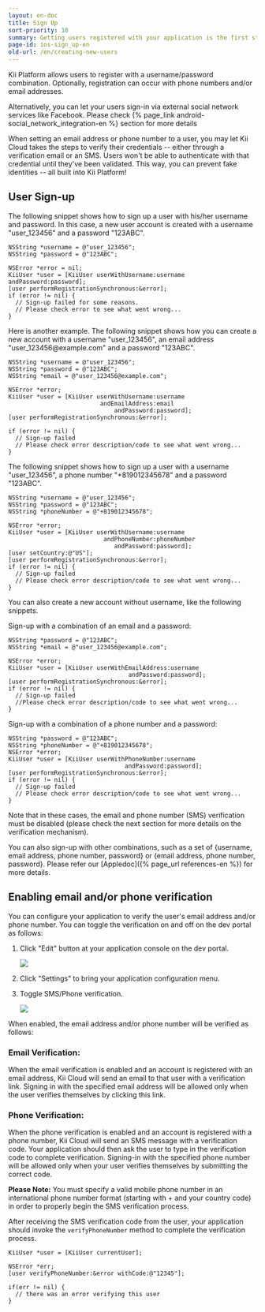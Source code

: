 ```yaml
---
layout: en-doc
title: Sign Up
sort-priority: 10
summary: Getting users registered with your application is the first step for user management.
page-id: ios-sign_up-en
old-url: /en/creating-new-users
---
```

Kii Platform allows users to register with a username/password combination.
Optionally, registration can occur with phone numbers and/or email addresses.

<p class="callout">Alternatively, you can let your users sign-in via external social network services like Facebook.  Please check {% page_link android-social_network_integration-en %} section for more details</p>

When setting an email address or phone number to a user, you may let Kii Cloud
takes the steps to verify their credentials -- either through a verification
email or an SMS. Users won't be able to authenticate with that credential until
they've been validated. This way, you can prevent fake identities -- all built
into Kii Platform!


## User Sign-up

The following snippet shows how to sign up a user with his/her username and
password.  In this case, a new user account is created with a username
"user\_123456" and a password "123ABC".

```objc
NSString *username = @"user_123456";
NSString *password = @"123ABC";

NSError *error = nil;
KiiUser *user = [KiiUser userWithUsername:username andPassword:password];
[user performRegistrationSynchronous:&error];
if (error != nil) {
  // Sign-up failed for some reasons.
  // Please check error to see what went wrong...
}
```

Here is another example.  The following snippet shows how you can create a new
account with a username "user\_123456", an email address
"user\_123456@example\.com" and a password "123ABC".

```objc
NSString *username = @"user_123456";
NSString *password = @"123ABC";
NSString *email = @"user_123456@example.com";

NSError *error;
KiiUser *user = [KiiUser userWithUsername:username 
                          andEmailAddress:email 
                              andPassword:password];
[user performRegistrationSynchronous:&error];

if (error != nil) {
  // Sign-up failed
  // Please check error description/code to see what went wrong...
}
```

The following snippet shows how to sign up a user with a username
"user\_123456", a phone number "+819012345678" and a password "123ABC".

```objc
NSString *username = @"user_123456";
NSString *password = @"123ABC";
NSString *phoneNumber = @"+819012345678";

NSError *error;
KiiUser *user = [KiiUser userWithUsername:username
                           andPhoneNumber:phoneNumber
                              andPassword:password];
[user setCountry:@"US"];
[user performRegistrationSynchronous:&error];
if (error != nil) {
  // Sign-up failed
  // Please check error description/code to see what went wrong...
}
```

You can also create a new account without username, like the following snippets.

Sign-up with a combination of an email and a password:

```objc
NSString *password = @"123ABC"; 
NSString *email = @"user_123456@example.com"; 

NSError *error; 
KiiUser *user = [KiiUser userWithEmailAddress:username
                                  andPassword:password]; 
[user performRegistrationSynchronous:&error];
if (error != nil) {
  // Sign-up failed 
  //Please check error description/code to see what went wrong... 
}
```

Sign-up with a combination of a phone number and a password:

```objc
NSString *password = @"123ABC"; 
NSString *phoneNumber = @"+819012345678"; 
NSError *error; 
KiiUser *user = [KiiUser userWithPhoneNumber:username 
                                 andPassword:password]; 
[user performRegistrationSynchronous:&error];
if (error != nil) {
  // Sign-up failed
  // Please check error description/code to see what went wrong... 
}
```

Note that in these cases, the email and phone number (SMS) verification must be
disabled (please check the next section for more details on the verification
mechanism).

You can also sign-up with other combinations, such as a set of {username, email
address, phone number, password} or {email address, phone number, password}.
Please refer our [Appledoc]({% page_url references-en %}) for more details.

## Enabling email and/or phone verification

You can configure your application to verify the user's email address and/or
phone number. You can toggle the verification on and off on the dev portal as
follows:

1. Click "Edit" button at your application console on the dev portal.

    ![](01.png)

1. Click "Settings" to bring your application configuration menu.

1. Toggle SMS/Phone verification.

    ![](02.png)

When enabled, the email address and/or phone number will be verified as follows:

### Email Verification:

When the email verification is enabled and an account is registered with an
email address, Kii Cloud will send an email to that user with a verification
link.  Signing in with the specified email address will be allowed only when
the user verifies themselves by clicking this link.

### Phone Verification:

When the phone verification is enabled and an account is registered with a
phone number, Kii Cloud will send an SMS message with a verification code. Your
application should then ask the user to type in the verification code to
complete verification.  Signing-in with the specified phone number will be
allowed only when your user verifies themselves by submitting the correct code.

**Please Note:** You must specify a valid mobile phone number in an
international phone number format (starting with + and your country code) in
order to properly begin the SMS verification process. 

After receiving the SMS verification code from the user, your application
should invoke the `verifyPhoneNumber` method to complete the verification
process.

```objc
KiiUser *user = [KiiUser currentUser]; 

NSError *err; 
[user verifyPhoneNumber:&error withCode:@"12345"]; 

if(err != nil) { 
  // there was an error verifying this user 
}
```
